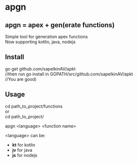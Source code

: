 # apgn
## apgn = apex + gen(erate functions)
Simple tool for generation apex functions  
Now supporting kotlin, java, nodejs
## Install
go get github.com/sapelkinAV/apkt  
//then run go install in GOPATH/src/github.com/sapelkinAV/apkt  
//You are good)  
## Usage  
cd path_to_project/functions   
or   
cd path_to_project/  
  
apgn \<language> \<function name>    

 \<language> can be:
 * __kt__ for kotlin
 * __jv__ for java
 * __js__ for nodejs
